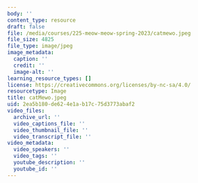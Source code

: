 ```yaml
---
body: ''
content_type: resource
draft: false
file: /media/courses/225-meow-meow-spring-2023/catmewo.jpeg
file_size: 4825
file_type: image/jpeg
image_metadata:
  caption: ''
  credit: ''
  image-alt: ''
learning_resource_types: []
license: https://creativecommons.org/licenses/by-nc-sa/4.0/
resourcetype: Image
title: catMewo.jpeg
uid: 2ea5b180-de62-4e1a-b17c-75d3773abaf2
video_files:
  archive_url: ''
  video_captions_file: ''
  video_thumbnail_file: ''
  video_transcript_file: ''
video_metadata:
  video_speakers: ''
  video_tags: ''
  youtube_description: ''
  youtube_id: ''
---
```

